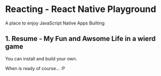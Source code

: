 # Reacting - React Native Playground
A place to enjoy JavaScript Native Apps Builting

## 1. Resume - My Fun and Awsome Life in a wierd game
You can install and build your own.

When is ready of course... :P

